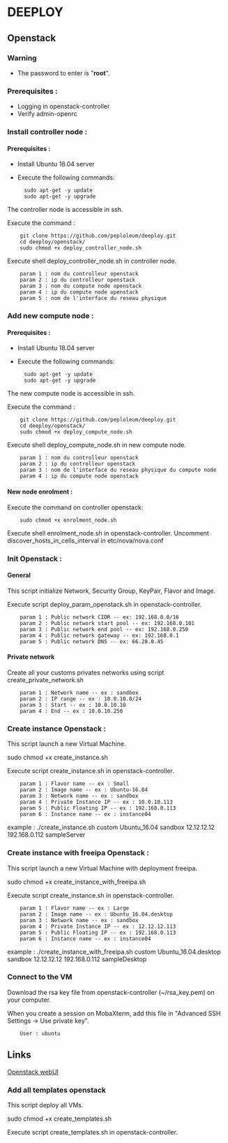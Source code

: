 # DEEPLOY

## Openstack

### Warning
* The password to enter is "**root**".

### Prerequisites :  
* Logging in openstack-controller
* Verify admin-openrc

### Install controller node :
#### Prerequisites :
* Install Ubuntu 18.04 server
* Execute the following commands:

        
        sudo apt-get -y update
        sudo apt-get -y upgrade
        
        
The controller node is accessible in ssh.

Execute the command :

        git clone https://github.com/peploleum/deeploy.git
        cd deeploy/openstack/
        sudo chmod +x deploy_controller_node.sh

Execute shell deploy_controller_node.sh in controller node.
        
        param 1 : nom du controlleur openstack
        param 2 : ip du controlleur openstack
        param 3 : nom du compute node openstack
        param 4 : ip du compute node openstack
        param 5 : nom de l'interface du reseau physique

### Add new compute node :
#### Prerequisites :
* Install Ubuntu 18.04 server
* Execute the following commands:


        sudo apt-get -y update
        sudo apt-get -y upgrade
        
  
The new compute node is accessible in ssh.

Execute the command :

        git clone https://github.com/peploleum/deeploy.git
        cd deeploy/openstack/
        sudo chmod +x deploy_compute_node.sh
        
Execute shell deploy_compute_node.sh in new compute node.
        
        param 1 : nom du controlleur openstack
        param 2 : ip du controlleur openstack
        param 3 : nom de l'interface du reseau physique du compute node
        param 4 : ip du compute node openstack

#### New node enrolment :

Execute the command on controller openstack:
        
        sudo chmod +x enrolment_node.sh

Execute shell enrolment_node.sh in openstack-controller.
Uncomment discover_hosts_in_cells_interval in etc/nova/nova.conf

### Init Openstack :
#### General
This script initialize Network, Security Group, KeyPair, Flavor and Image.

Execute script deploy_param_openstack.sh in openstack-controller.

        param 1 : Public network CIDR -- ex: 192.168.0.0/16
        param 2 : Public network start pool -- ex: 192.168.0.101
        param 3 : Public network end pool -- ex: 192.168.0.250
        param 4 : Public network gateway -- ex: 192.168.0.1
        param 5 : Public network DNS -- ex: 66.28.0.45        

#### Private network
Create all your customs privates networks using script create_private_network.sh

        param 1 : Network name -- ex : sandbox
        param 2 : IP range -- ex : 10.0.10.0/24
        param 3 : Start -- ex : 10.0.10.10
        param 4 : End -- ex : 10.0.10.250

### Create instance Openstack :

This script launch a new Virtual Machine.

sudo chmod +x create_instance.sh

Execute script create_instance.sh in openstack-controller.

        param 1 : Flavor name -- ex : Small
        param 2 : Image name -- ex : Ubuntu-16.04
        param 3 : Network name -- ex : sandbox
        param 4 : Private Instance IP -- ex : 10.0.10.113
        param 5 : Public Floating IP -- ex : 192.168.0.113
        param 6 : Instance name -- ex : instance04

example : ./create_instance.sh custom Ubuntu_16.04 sandbox 12.12.12.12 192.168.0.112 sampleServer

### Create instance with freeipa Openstack :

This script launch a new Virtual Machine with deployment freeipa.

sudo chmod +x create_instance_with_freeipa.sh

Execute script create_instance.sh in openstack-controller.

        param 1 : Flavor name -- ex : Large
        param 2 : Image name -- ex : Ubuntu_16.04.desktop
        param 3 : Network name -- ex : sandbox
        param 4 : Private Instance IP -- ex : 12.12.12.113
        param 5 : Public Floating IP -- ex : 192.168.0.113
        param 6 : Instance name -- ex : instance04

example : ./create_instance_with_freeipa.sh custom Ubuntu_16.04.desktop sandbox 12.12.12.12 192.168.0.112 sampleDesktop

### Connect to the VM

Download the rsa key file from openstack-controller \(~/rsa_key.pem\) on your computer.

When you create a session on MobaXterm, add this file in "Advanced SSH Settings ->  Use private key".

        User : ubuntu

## Links

[Openstack webUI](http://192.168.0.10/horizon/identity/)

### Add all templates openstack

This script deploy all VMs.

sudo chmod +x create_templates.sh

Execute script create_templates.sh in openstack-controller.

